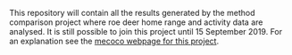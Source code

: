 This repository will contain all the results generated by the method comparison project where roe deer home range and activity data are analysed.
It is still possible to join this project until 15 September 2019. For an explanation see the [mecoco webpage for this project](https://mecoco.github.io/ame1.html).
